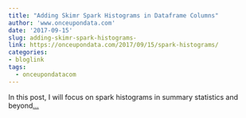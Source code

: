 ```yaml
---
title: "Adding Skimr Spark Histograms in Dataframe Columns"
author: 'www.onceupondata.com'
date: '2017-09-15'
slug: adding-skimr-spark-histograms-
link: https://onceupondata.com/2017/09/15/spark-histograms/
categories:
- bloglink
tags:
  - onceupondatacom
---
```


In this post, I will focus on spark histograms in summary statistics and beyond[... <i class="fas fa-external-link-alt"></i>](https://onceupondata.com/2017/09/15/spark-histograms/)

